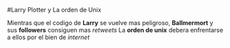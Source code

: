 #Larry Plotter y La orden de Unix

Mientras que el codigo de **Larry** se vuelve mas peligroso,
**Ballmermort** y sus **followers** consiguen mas *retweets*
La **orden de unix** debera enfrentarse a ellos por el bien de *internet*
